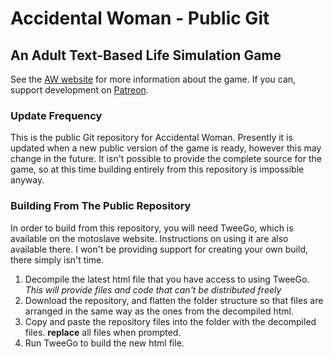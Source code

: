 # Accidental Woman - Public Git

## An Adult Text-Based Life Simulation Game

See the [AW website](www.thaumx.com) for more information about the game.
If you can, support development on [Patreon](www.patreon.com/thaumx).

### Update Frequency

This is the public Git repository for Accidental Woman. Presently it is updated when a new public version of the game is ready, however this may change in the future. It isn't possible to provide the complete source for the game, so at this time building entirely from this repository is impossible anyway.

### Building From The Public Repository

In order to build from this repository, you will need TweeGo, which is available on the motoslave website. Instructions on using it are also available there. I won't be providing support for creating your own build, there simply isn't time.

1. Decompile the latest html file that you have access to using TweeGo. *This will provide files and code that can't be distributed freely*
1. Download the repository, and flatten the folder structure so that files are arranged in the same way as the ones from the decompiled html.
1. Copy and paste the repository files into the folder with the decompiled files. **replace** all files when prompted.
1. Run TweeGo to build the new html file.